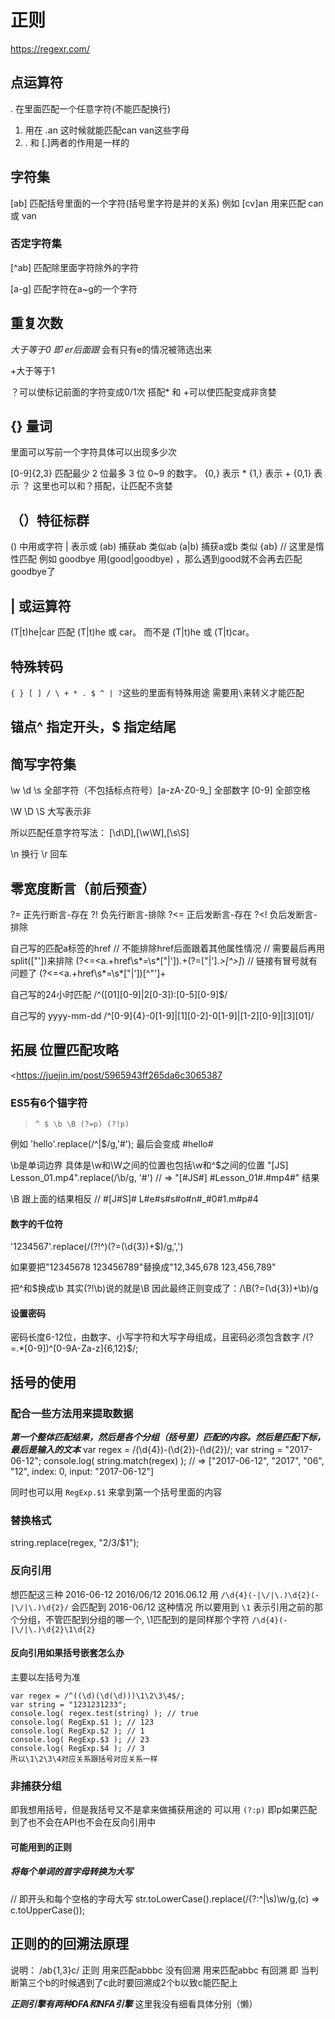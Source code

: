 # 正则

<https://regexr.com/>

## 点运算符

. 在里面匹配一个任意字符(不能匹配换行)

1. 用在 .an 这时候就能匹配can van这些字母
2. \. 和 [.]两者的作用是一样的

## 字符集

[ab] 匹配括号里面的一个字符(括号里字符是并的关系)
例如 [cv]an 用来匹配 can 或 van

### 否定字符集

[^ab] 匹配除里面字符除外的字符

[a-g] 匹配字符在a~g的一个字符

## 重复次数

*大于等于0
即 er后面跟* 会有只有e的情况被筛选出来

+大于等于1

？可以使标记前面的字符变成0/1次
搭配* 和 +可以使匹配变成非贪婪

## {} 量词

里面可以写前一个字符具体可以出现多少次

[0-9]{2,3} 匹配最少 2 位最多 3 位 0~9 的数字。
{0,} 表示 *
{1,} 表示 +
{0,1} 表示 ？
这里也可以和？搭配，让匹配不贪婪

## （）特征标群

() 中用或字符 | 表示或
(ab) 捕获ab 类似ab
(a|b) 捕获a或b 类似 {ab} // 这里是惰性匹配
例如 goodbye 用(good|goodbye) ，那么遇到good就不会再去匹配goodbye了

## | 或运算符

(T|t)he|car 匹配 (T|t)he 或 car。
而不是 (T|t)he 或 (T|t)car。

## 特殊转码

`{ } [ ] / \ + * . $ ^ | ?`这些的里面有特殊用途 需要用`\`来转义才能匹配

## 锚点^ 指定开头，$ 指定结尾

## 简写字符集

\w \d \s
全部字符（不包括标点符号）[a-zA-Z0-9_]
全部数字 [0-9]
全部空格

\W \D \S
大写表示非

所以匹配任意字符写法： [\d\D],[\w\W],[\s\S]

\n 换行
\r 回车

## 零宽度断言（前后预查）

?= 正先行断言-存在
?! 负先行断言-排除
?<= 正后发断言-存在
?<! 负后发断言-排除

自己写的匹配a标签的href
// 不能排除href后面跟着其他属性情况
// 需要最后再用split(\["']\)来排除
(?<=\<a.+href\s*=\s*["|']).+(?=["|'].*>[^>]*</a>)
// 链接有冒号就有问题了
(?<=\<a.+href\s*=\s*["|'])[^"']+

自己写的24小时匹配
/^([01][0-9]|2[0-3]):[0-5][0-9]$/

自己写的 yyyy-mm-dd
/^[0-9]{4}-0[1-9]|[1][0-2]-0[1-9]|[1-2][0-9]|[3][01]/

## 拓展 位置匹配攻略

<<https://juejin.im/post/5965943ff265da6c3065387>

### ES5有6个锚字符

> `^ $ \b \B (?=p) (?!p)`

例如 'hello'.replace(/^|$/g,'#');
最后会变成 #hello#

\b是单词边界 具体是\w和\W之间的位置也包括\w和^$之间的位置
"[JS] Lesson_01.mp4".replace(/\b/g, '#')
// => "[#JS#] #Lesson_01#.#mp4#" 结果

\B 跟上面的结果相反
// #[J#S]# L#e#s#s#o#n#_#0#1.m#p#4

#### 数字的千位符

'1234567'.replace(/(?!^)(?=(\d{3})+$)/g,',')

如果要把"12345678 123456789"替换成"12,345,678 123,456,789"

把^和$换成\b   其实(?!\b)说的就是\B
因此最终正则变成了：/\B(?=(\d{3})+\b)/g

#### 设置密码

密码长度6-12位，由数字、小写字符和大写字母组成，且密码必须包含数字
/(?=.*[0-9])^[0-9A-Za-z]{6,12}$/;

## 括号的使用

### 配合一些方法用来提取数据

***第一个整体匹配结果，然后是各个分组（括号里）匹配的内容。然后是匹配下标，最后是输入的文本***
var regex = /(\d{4})-(\d{2})-(\d{2})/;
var string = "2017-06-12";
console.log( string.match(regex) );
// => ["2017-06-12", "2017", "06", "12", index: 0, input: "2017-06-12"]

同时也可以用 `RegExp.$1` 来拿到第一个括号里面的内容

### 替换格式

string.replace(regex, "$2/$3/$1");

### 反向引用

想匹配这三种
2016-06-12
2016/06/12
2016.06.12
用 `/\d{4}(-|\/|\.)\d{2}(-|\/|\.)\d{2}/` 会匹配到 2016-06/12 这种情况
所以要用到 `\1` 表示引用之前的那个分组，不管匹配到分组的哪一个, \1匹配到的是同样那个字符
`/\d{4}(-|\/|\.)\d{2}\1\d{2}`

#### 反向引用如果括号嵌套怎么办

主要以左括号为准

``` // 第一个括号是一直到最后  第二个括号是就一个d 第三个括号是两个d 最后一个是一个d
var regex = /^((\d)(\d(\d)))\1\2\3\4$/;
var string = "1231231233";
console.log( regex.test(string) ); // true
console.log( RegExp.$1 ); // 123
console.log( RegExp.$2 ); // 1
console.log( RegExp.$3 ); // 23
console.log( RegExp.$4 ); // 3
所以\1\2\3\4对应关系跟括号对应关系一样
```

### 非捕获分组

即我想用括号，但是我括号又不是拿来做捕获用途的 可以用 `(?:p)` 即p如果匹配到了也不会在API也不会在反向引用中

#### 可能用到的正则

##### 将每个单词的首字母转换为大写

// 即开头和每个空格的字母大写
str.toLowerCase().replace(/(?:^|\s)\w/g,(c) => c.toUpperCase());

## 正则的的回溯法原理

说明： /ab{1,3}c/ 正则
用来匹配abbbc 没有回溯
用来匹配abbc 有回溯 即 当判断第三个b的时候遇到了c此时要回溯成2个b以致c能匹配上

***正则引擎有两种DFA和NFA引擎***
这里我没有细看具体分别（懒）
